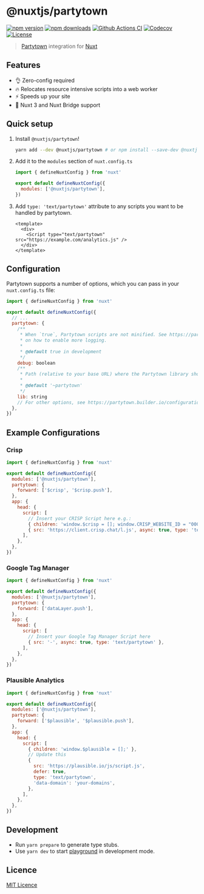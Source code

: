 # @nuxtjs/partytown

[![npm version][npm-version-src]][npm-version-href]
[![npm downloads][npm-downloads-src]][npm-downloads-href]
[![Github Actions CI][github-actions-ci-src]][github-actions-ci-href]
[![Codecov][codecov-src]][codecov-href]
[![License][license-src]][license-href]

> [Partytown](https://partytown.builder.io/) integration for [Nuxt](https://v3.nuxtjs.org)

## Features

- 👌 Zero-config required
- 🔥 Relocates resource intensive scripts into a web worker
- ⚡️ Speeds up your site
- 💯 Nuxt 3 and Nuxt Bridge support

## Quick setup

1. Install `@nuxtjs/partytown`!

   ```bash
   yarn add --dev @nuxtjs/partytown # or npm install --save-dev @nuxtjs/partytown
   ```

2. Add it to the `modules` section of `nuxt.config.ts`

   ```js
   import { defineNuxtConfig } from 'nuxt'

   export default defineNuxtConfig({
     modules: ['@nuxtjs/partytown'],
   })
   ```

3. Add `type: 'text/partytown'` attribute to any scripts you want to be handled by partytown.

   ```vue
   <template>
     <div>
       <Script type="text/partytown" src="https://example.com/analytics.js" />
     </div>
   </template>
   ```

## Configuration

Partytown supports a number of options, which you can pass in your `nuxt.config.ts` file:

```js
import { defineNuxtConfig } from 'nuxt'

export default defineNuxtConfig({
  // ...
  partytown: {
    /**
     * When `true`, Partytown scripts are not minified. See https://partytown.builder.io/configuration
     * on how to enable more logging.
     *
     * @default true in development
     */
    debug: boolean
    /**
     * Path (relative to your base URL) where the Partytown library should be served from.
     *
     * @default '~partytown'
     */
    lib: string
    // For other options, see https://partytown.builder.io/configuration
  },
})
```

## Example Configurations

### Crisp

```js
import { defineNuxtConfig } from 'nuxt'

export default defineNuxtConfig({
  modules: ['@nuxtjs/partytown'],
  partytown: {
    forward: ['$crisp', '$crisp.push'],
  },
  app: {
    head: {
      script: [
        // Insert your CRISP Script here e.g.:
        { children: 'window.$crisp = []; window.CRISP_WEBSITE_ID = "0000"' },
        { src: 'https://client.crisp.chat/l.js', async: true, type: 'text/partytown' },
      ],
    },
  },
})
```

### Google Tag Manager

```js
import { defineNuxtConfig } from 'nuxt'

export default defineNuxtConfig({
  modules: ['@nuxtjs/partytown'],
  partytown: {
    forward: ['dataLayer.push'],
  },
  app: {
    head: {
      script: [
        // Insert your Google Tag Manager Script here
        { src: '-', async: true, type: 'text/partytown' },
      ],
    },
  },
})
```

### Plausible Analytics

```js
import { defineNuxtConfig } from 'nuxt'

export default defineNuxtConfig({
  modules: ['@nuxtjs/partytown'],
  partytown: {
    forward: ['$plausible', '$plausible.push'],
  },
  app: {
    head: {
      script: [
        { children: 'window.$plausible = [];' },
        // Update this
        {
          src: 'https://plausible.io/js/script.js',
          defer: true,
          type: 'text/partytown',
          'data-domain': 'your-domains',
        },
      ],
    },
  },
})
```

## Development

- Run `yarn prepare` to generate type stubs.
- Use `yarn dev` to start [playground](./playground) in development mode.

## Licence

[MIT Licence](./LICENCE)

<!-- Badges -->

[npm-version-src]: https://img.shields.io/npm/v/@nuxtjs/partytown/latest.svg
[npm-version-href]: https://npmjs.com/package/@nuxtjs/partytown
[npm-downloads-src]: https://img.shields.io/npm/dm/@nuxtjs/partytown.svg
[npm-downloads-href]: https://npmjs.com/package/@nuxtjs/partytown
[github-actions-ci-src]: https://github.com/nuxt-community/partytown-module/workflows/ci/badge.svg
[github-actions-ci-href]: https://github.com/nuxt-community/partytown-module/actions?query=workflow%3Aci
[codecov-src]: https://img.shields.io/codecov/c/github/nuxt-community/partytown-module.svg
[codecov-href]: https://codecov.io/gh/nuxt-community/partytown-module
[license-src]: https://img.shields.io/npm/l/@nuxtjs/partytown.svg
[license-href]: https://npmjs.com/package/@nuxtjs/partytown
